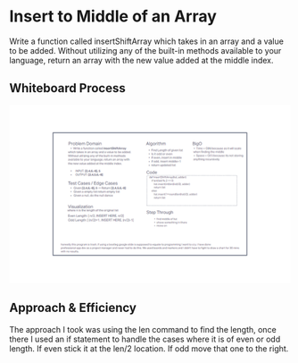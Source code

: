 # Insert to Middle of an Array
<!-- Description of the challenge -->
Write a function called insertShiftArray which takes in an array and a value to be added. Without utilizing any of the built-in methods available to your language, return an array with the new value added at the middle index.

## Whiteboard Process
<!-- Embedded whiteboard image -->
![whiteboard](whiteboard1.png)

## Approach & Efficiency
<!-- What approach did you take? Discuss Why. What is the Big O space/time for this approach? -->
The approach I took was using the len command to find the length, once there I used an if statement to handle the cases where it is of even or odd length. If even stick it at the len/2 location. If odd move that one to the right.
